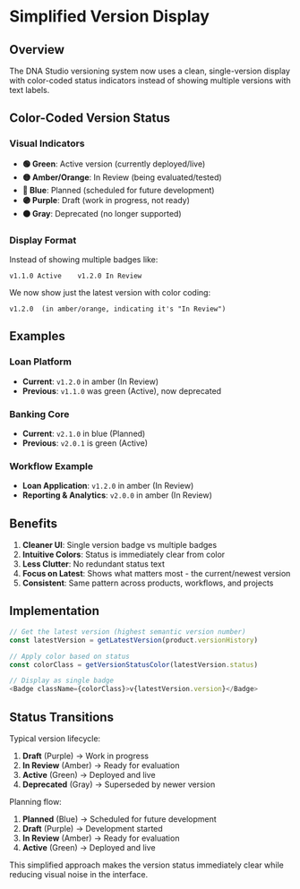 # Simplified Version Display

## Overview
The DNA Studio versioning system now uses a clean, single-version display with color-coded status indicators instead of showing multiple versions with text labels.

## Color-Coded Version Status

### Visual Indicators
- **🟢 Green**: Active version (currently deployed/live)
- **🟡 Amber/Orange**: In Review (being evaluated/tested)
- **🔵 Blue**: Planned (scheduled for future development)
- **🟣 Purple**: Draft (work in progress, not ready)
- **⚫ Gray**: Deprecated (no longer supported)

### Display Format
Instead of showing multiple badges like:
```
v1.1.0 Active    v1.2.0 In Review
```

We now show just the latest version with color coding:
```
v1.2.0  (in amber/orange, indicating it's "In Review")
```

## Examples

### Loan Platform
- **Current**: `v1.2.0` in amber (In Review)
- **Previous**: `v1.1.0` was green (Active), now deprecated

### Banking Core  
- **Current**: `v2.1.0` in blue (Planned)
- **Previous**: `v2.0.1` is green (Active)

### Workflow Example
- **Loan Application**: `v1.2.0` in amber (In Review)
- **Reporting & Analytics**: `v2.0.0` in amber (In Review)

## Benefits

1. **Cleaner UI**: Single version badge vs multiple badges
2. **Intuitive Colors**: Status is immediately clear from color
3. **Less Clutter**: No redundant status text
4. **Focus on Latest**: Shows what matters most - the current/newest version
5. **Consistent**: Same pattern across products, workflows, and projects

## Implementation

```typescript
// Get the latest version (highest semantic version number)
const latestVersion = getLatestVersion(product.versionHistory)

// Apply color based on status
const colorClass = getVersionStatusColor(latestVersion.status)

// Display as single badge
<Badge className={colorClass}>v{latestVersion.version}</Badge>
```

## Status Transitions

Typical version lifecycle:
1. **Draft** (Purple) → Work in progress
2. **In Review** (Amber) → Ready for evaluation  
3. **Active** (Green) → Deployed and live
4. **Deprecated** (Gray) → Superseded by newer version

Planning flow:
1. **Planned** (Blue) → Scheduled for future development
2. **Draft** (Purple) → Development started
3. **In Review** (Amber) → Ready for evaluation
4. **Active** (Green) → Deployed and live

This simplified approach makes the version status immediately clear while reducing visual noise in the interface.